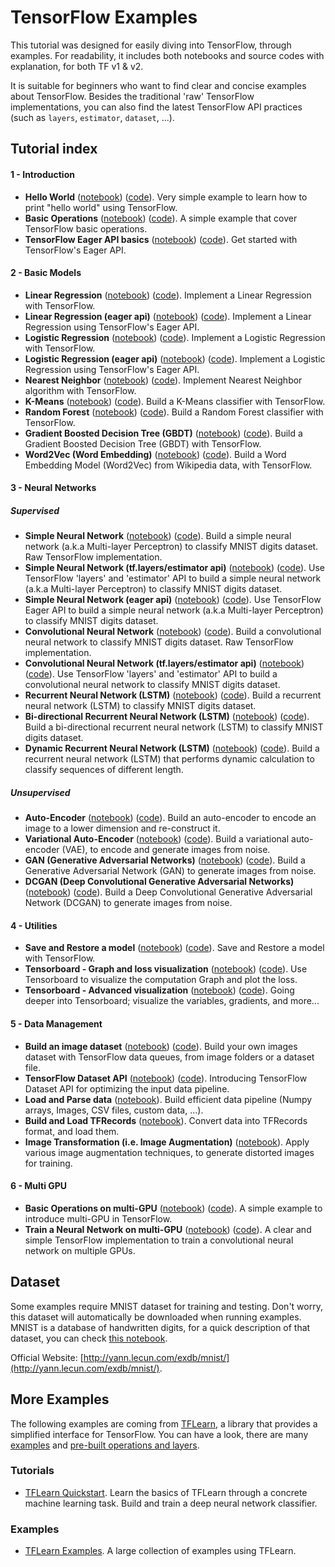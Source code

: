 # TensorFlow Examples

This tutorial was designed for easily diving into TensorFlow, through examples. For readability, it includes both notebooks and source codes with explanation, for both TF v1 & v2.

It is suitable for beginners who want to find clear and concise examples about TensorFlow. Besides the traditional 'raw' TensorFlow implementations, you can also find the latest TensorFlow API practices (such as `layers`, `estimator`, `dataset`, ...).

## Tutorial index

#### 1 - Introduction
- **Hello World** ([notebook](https://github.com/lev1khachatryan/Computer_Vision/tree/master/Tutorials/TensorFlow_V1/notebooks/1_Introduction/helloworld.ipynb)) ([code](https://github.com/lev1khachatryan/Computer_Vision/tree/master/Tutorials/TensorFlow_V1/examples/1_Introduction/helloworld.py)). Very simple example to learn how to print "hello world" using TensorFlow.
- **Basic Operations** ([notebook](https://github.com/lev1khachatryan/Computer_Vision/tree/master/Tutorials/TensorFlow_V1/notebooks/1_Introduction/basic_operations.ipynb)) ([code](https://github.com/lev1khachatryan/Computer_Vision/tree/master/Tutorials/TensorFlow_V1/examples/1_Introduction/basic_operations.py)). A simple example that cover TensorFlow basic operations.
- **TensorFlow Eager API basics** ([notebook](https://github.com/lev1khachatryan/Computer_Vision/tree/master/Tutorials/TensorFlow_V1/notebooks/1_Introduction/basic_eager_api.ipynb)) ([code](https://github.com/lev1khachatryan/Computer_Vision/tree/master/Tutorials/TensorFlow_V1/examples/1_Introduction/basic_eager_api.py)). Get started with TensorFlow's Eager API.

#### 2 - Basic Models
- **Linear Regression** ([notebook](https://github.com/lev1khachatryan/Computer_Vision/tree/master/Tutorials/TensorFlow_V1/notebooks/2_BasicModels/linear_regression.ipynb)) ([code](https://github.com/lev1khachatryan/Computer_Vision/tree/master/Tutorials/TensorFlow_V1/examples/2_BasicModels/linear_regression.py)). Implement a Linear Regression with TensorFlow.
- **Linear Regression (eager api)** ([notebook](https://github.com/lev1khachatryan/Computer_Vision/tree/master/Tutorials/TensorFlow_V1/notebooks/2_BasicModels/linear_regression_eager_api.ipynb)) ([code](https://github.com/lev1khachatryan/Computer_Vision/tree/master/Tutorials/TensorFlow_V1/examples/2_BasicModels/linear_regression_eager_api.py)). Implement a Linear Regression using TensorFlow's Eager API.
- **Logistic Regression** ([notebook](https://github.com/lev1khachatryan/Computer_Vision/tree/master/Tutorials/TensorFlow_V1/notebooks/2_BasicModels/logistic_regression.ipynb)) ([code](https://github.com/lev1khachatryan/Computer_Vision/tree/master/Tutorials/TensorFlow_V1/examples/2_BasicModels/logistic_regression.py)). Implement a Logistic Regression with TensorFlow.
- **Logistic Regression (eager api)** ([notebook](https://github.com/lev1khachatryan/Computer_Vision/tree/master/Tutorials/TensorFlow_V1/notebooks/2_BasicModels/logistic_regression_eager_api.ipynb)) ([code](https://github.com/lev1khachatryan/Computer_Vision/tree/master/Tutorials/TensorFlow_V1/examples/2_BasicModels/logistic_regression_eager_api.py)). Implement a Logistic Regression using TensorFlow's Eager API.
- **Nearest Neighbor** ([notebook](https://github.com/lev1khachatryan/Computer_Vision/tree/master/Tutorials/TensorFlow_V1/notebooks/2_BasicModels/nearest_neighbor.ipynb)) ([code](https://github.com/lev1khachatryan/Computer_Vision/tree/master/Tutorials/TensorFlow_V1/examples/2_BasicModels/nearest_neighbor.py)). Implement Nearest Neighbor algorithm with TensorFlow.
- **K-Means** ([notebook](https://github.com/lev1khachatryan/Computer_Vision/tree/master/Tutorials/TensorFlow_V1/notebooks/2_BasicModels/kmeans.ipynb)) ([code](https://github.com/lev1khachatryan/Computer_Vision/tree/master/Tutorials/TensorFlow_V1/examples/2_BasicModels/kmeans.py)). Build a K-Means classifier with TensorFlow.
- **Random Forest** ([notebook](https://github.com/lev1khachatryan/Computer_Vision/tree/master/Tutorials/TensorFlow_V1/notebooks/2_BasicModels/random_forest.ipynb)) ([code](https://github.com/lev1khachatryan/Computer_Vision/tree/master/Tutorials/TensorFlow_V1/examples/2_BasicModels/random_forest.py)). Build a Random Forest classifier with TensorFlow.
- **Gradient Boosted Decision Tree (GBDT)** ([notebook](https://github.com/lev1khachatryan/Computer_Vision/tree/master/Tutorials/TensorFlow_V1/notebooks/2_BasicModels/gradient_boosted_decision_tree.ipynb)) ([code](https://github.com/lev1khachatryan/Computer_Vision/tree/master/Tutorials/TensorFlow_V1/examples/2_BasicModels/gradient_boosted_decision_tree.py)). Build a Gradient Boosted Decision Tree (GBDT) with TensorFlow.
- **Word2Vec (Word Embedding)** ([notebook](https://github.com/lev1khachatryan/Computer_Vision/tree/master/Tutorials/TensorFlow_V1/notebooks/2_BasicModels/word2vec.ipynb)) ([code](https://github.com/lev1khachatryan/Computer_Vision/tree/master/Tutorials/TensorFlow_V1/examples/2_BasicModels/word2vec.py)). Build a Word Embedding Model (Word2Vec) from Wikipedia data, with TensorFlow.

#### 3 - Neural Networks
##### Supervised

- **Simple Neural Network** ([notebook](https://github.com/lev1khachatryan/Computer_Vision/tree/master/Tutorials/TensorFlow_V1/notebooks/3_NeuralNetworks/neural_network_raw.ipynb)) ([code](https://github.com/lev1khachatryan/Computer_Vision/tree/master/Tutorials/TensorFlow_V1/examples/3_NeuralNetworks/neural_network_raw.py)). Build a simple neural network (a.k.a Multi-layer Perceptron) to classify MNIST digits dataset. Raw TensorFlow implementation.
- **Simple Neural Network (tf.layers/estimator api)** ([notebook](https://github.com/lev1khachatryan/Computer_Vision/tree/master/Tutorials/TensorFlow_V1/notebooks/3_NeuralNetworks/neural_network.ipynb)) ([code](https://github.com/lev1khachatryan/Computer_Vision/tree/master/Tutorials/TensorFlow_V1/examples/3_NeuralNetworks/neural_network.py)). Use TensorFlow 'layers' and 'estimator' API to build a simple neural network (a.k.a Multi-layer Perceptron) to classify MNIST digits dataset.
- **Simple Neural Network (eager api)** ([notebook](https://github.com/lev1khachatryan/Computer_Vision/tree/master/Tutorials/TensorFlow_V1/notebooks/3_NeuralNetworks/neural_network_eager_api.ipynb)) ([code](https://github.com/lev1khachatryan/Computer_Vision/tree/master/Tutorials/TensorFlow_V1/examples/3_NeuralNetworks/neural_network_eager_api.py)). Use TensorFlow Eager API to build a simple neural network (a.k.a Multi-layer Perceptron) to classify MNIST digits dataset.
- **Convolutional Neural Network** ([notebook](https://github.com/lev1khachatryan/Computer_Vision/tree/master/Tutorials/TensorFlow_V1/notebooks/3_NeuralNetworks/convolutional_network_raw.ipynb)) ([code](https://github.com/lev1khachatryan/Computer_Vision/tree/master/Tutorials/TensorFlow_V1/examples/3_NeuralNetworks/convolutional_network_raw.py)). Build a convolutional neural network to classify MNIST digits dataset. Raw TensorFlow implementation.
- **Convolutional Neural Network (tf.layers/estimator api)** ([notebook](https://github.com/lev1khachatryan/Computer_Vision/tree/master/Tutorials/TensorFlow_V1/notebooks/3_NeuralNetworks/convolutional_network.ipynb)) ([code](https://github.com/lev1khachatryan/Computer_Vision/tree/master/Tutorials/TensorFlow_V1/examples/3_NeuralNetworks/convolutional_network.py)). Use TensorFlow 'layers' and 'estimator' API to build a convolutional neural network to classify MNIST digits dataset.
- **Recurrent Neural Network (LSTM)** ([notebook](https://github.com/lev1khachatryan/Computer_Vision/tree/master/Tutorials/TensorFlow_V1/notebooks/3_NeuralNetworks/recurrent_network.ipynb)) ([code](https://github.com/lev1khachatryan/Computer_Vision/tree/master/Tutorials/TensorFlow_V1/examples/3_NeuralNetworks/recurrent_network.py)). Build a recurrent neural network (LSTM) to classify MNIST digits dataset.
- **Bi-directional Recurrent Neural Network (LSTM)** ([notebook](https://github.com/lev1khachatryan/Computer_Vision/tree/master/Tutorials/TensorFlow_V1/notebooks/3_NeuralNetworks/bidirectional_rnn.ipynb)) ([code](https://github.com/lev1khachatryan/Computer_Vision/tree/master/Tutorials/TensorFlow_V1/examples/3_NeuralNetworks/bidirectional_rnn.py)). Build a bi-directional recurrent neural network (LSTM) to classify MNIST digits dataset.
- **Dynamic Recurrent Neural Network (LSTM)** ([notebook](https://github.com/lev1khachatryan/Computer_Vision/tree/master/Tutorials/TensorFlow_V1/notebooks/3_NeuralNetworks/dynamic_rnn.ipynb)) ([code](https://github.com/lev1khachatryan/Computer_Vision/tree/master/Tutorials/TensorFlow_V1/examples/3_NeuralNetworks/dynamic_rnn.py)). Build a recurrent neural network (LSTM) that performs dynamic calculation to classify sequences of different length.

##### Unsupervised
- **Auto-Encoder** ([notebook](https://github.com/lev1khachatryan/Computer_Vision/tree/master/Tutorials/TensorFlow_V1/notebooks/3_NeuralNetworks/autoencoder.ipynb)) ([code](https://github.com/lev1khachatryan/Computer_Vision/tree/master/Tutorials/TensorFlow_V1/examples/3_NeuralNetworks/autoencoder.py)). Build an auto-encoder to encode an image to a lower dimension and re-construct it.
- **Variational Auto-Encoder** ([notebook](https://github.com/lev1khachatryan/Computer_Vision/tree/master/Tutorials/TensorFlow_V1/notebooks/3_NeuralNetworks/variational_autoencoder.ipynb)) ([code](https://github.com/lev1khachatryan/Computer_Vision/tree/master/Tutorials/TensorFlow_V1/examples/3_NeuralNetworks/variational_autoencoder.py)). Build a variational auto-encoder (VAE), to encode and generate images from noise.
- **GAN (Generative Adversarial Networks)** ([notebook](https://github.com/lev1khachatryan/Computer_Vision/tree/master/Tutorials/TensorFlow_V1/notebooks/3_NeuralNetworks/gan.ipynb)) ([code](https://github.com/lev1khachatryan/Computer_Vision/tree/master/Tutorials/TensorFlow_V1/examples/3_NeuralNetworks/gan.py)). Build a Generative Adversarial Network (GAN) to generate images from noise.
- **DCGAN (Deep Convolutional Generative Adversarial Networks)** ([notebook](https://github.com/lev1khachatryan/Computer_Vision/tree/master/Tutorials/TensorFlow_V1/notebooks/3_NeuralNetworks/dcgan.ipynb)) ([code](https://github.com/lev1khachatryan/Computer_Vision/tree/master/Tutorials/TensorFlow_V1/examples/3_NeuralNetworks/dcgan.py)). Build a Deep Convolutional Generative Adversarial Network (DCGAN) to generate images from noise.

#### 4 - Utilities
- **Save and Restore a model** ([notebook](https://github.com/lev1khachatryan/Computer_Vision/tree/master/Tutorials/TensorFlow_V1/notebooks/4_Utils/save_restore_model.ipynb)) ([code](https://github.com/lev1khachatryan/Computer_Vision/tree/master/Tutorials/TensorFlow_V1/examples/4_Utils/save_restore_model.py)). Save and Restore a model with TensorFlow.
- **Tensorboard - Graph and loss visualization** ([notebook](https://github.com/lev1khachatryan/Computer_Vision/tree/master/Tutorials/TensorFlow_V1/notebooks/4_Utils/tensorboard_basic.ipynb)) ([code](https://github.com/lev1khachatryan/Computer_Vision/tree/master/Tutorials/TensorFlow_V1/examples/4_Utils/tensorboard_basic.py)). Use Tensorboard to visualize the computation Graph and plot the loss.
- **Tensorboard - Advanced visualization** ([notebook](https://github.com/lev1khachatryan/Computer_Vision/tree/master/Tutorials/TensorFlow_V1/notebooks/4_Utils/tensorboard_advanced.ipynb)) ([code](https://github.com/lev1khachatryan/Computer_Vision/tree/master/Tutorials/TensorFlow_V1/examples/4_Utils/tensorboard_advanced.py)). Going deeper into Tensorboard; visualize the variables, gradients, and more...

#### 5 - Data Management
- **Build an image dataset** ([notebook](https://github.com/lev1khachatryan/Computer_Vision/tree/master/Tutorials/TensorFlow_V1/notebooks/5_DataManagement/build_an_image_dataset.ipynb)) ([code](https://github.com/lev1khachatryan/Computer_Vision/tree/master/Tutorials/TensorFlow_V1/examples/5_DataManagement/build_an_image_dataset.py)). Build your own images dataset with TensorFlow data queues, from image folders or a dataset file.
- **TensorFlow Dataset API** ([notebook](https://github.com/lev1khachatryan/Computer_Vision/tree/master/Tutorials/TensorFlow_V1/notebooks/5_DataManagement/tensorflow_dataset_api.ipynb)) ([code](https://github.com/lev1khachatryan/Computer_Vision/tree/master/Tutorials/TensorFlow_V1/examples/5_DataManagement/tensorflow_dataset_api.py)). Introducing TensorFlow Dataset API for optimizing the input data pipeline.
- **Load and Parse data** ([notebook](https://github.com/lev1khachatryan/Computer_Vision/tree/master/Tutorials/TensorFlow_V1/notebooks/5_DataManagement/load_data.ipynb)). Build efficient data pipeline (Numpy arrays, Images, CSV files, custom data, ...).
- **Build and Load TFRecords** ([notebook](https://github.com/lev1khachatryan/Computer_Vision/tree/master/Tutorials/TensorFlow_V1/notebooks/5_DataManagement/tfrecords.ipynb)). Convert data into TFRecords format, and load them.
- **Image Transformation (i.e. Image Augmentation)** ([notebook](https://github.com/lev1khachatryan/Computer_Vision/tree/master/Tutorials/TensorFlow_V1/notebooks/5_DataManagement/image_transformation.ipynb)). Apply various image augmentation techniques, to generate distorted images for training.

#### 6 - Multi GPU
- **Basic Operations on multi-GPU** ([notebook](https://github.com/lev1khachatryan/Computer_Vision/tree/master/Tutorials/TensorFlow_V1/notebooks/6_MultiGPU/multigpu_basics.ipynb)) ([code](https://github.com/lev1khachatryan/Computer_Vision/tree/master/Tutorials/TensorFlow_V1/examples/6_MultiGPU/multigpu_basics.py)). A simple example to introduce multi-GPU in TensorFlow.
- **Train a Neural Network on multi-GPU** ([notebook](https://github.com/lev1khachatryan/Computer_Vision/tree/master/Tutorials/TensorFlow_V1/notebooks/6_MultiGPU/multigpu_cnn.ipynb)) ([code](https://github.com/lev1khachatryan/Computer_Vision/tree/master/Tutorials/TensorFlow_V1/examples/6_MultiGPU/multigpu_cnn.py)). A clear and simple TensorFlow implementation to train a convolutional neural network on multiple GPUs.


## Dataset
Some examples require MNIST dataset for training and testing. Don't worry, this dataset will automatically be downloaded when running examples.
MNIST is a database of handwritten digits, for a quick description of that dataset, you can check [this notebook](https://github.com/lev1khachatryan/Computer_Vision/tree/master/Tutorials/TensorFlow_V1/notebooks/0_Prerequisite/mnist_dataset_intro.ipynb).

Official Website: [http://yann.lecun.com/exdb/mnist/](http://yann.lecun.com/exdb/mnist/).

## More Examples
The following examples are coming from [TFLearn](https://github.com/tflearn/tflearn), a library that provides a simplified interface for TensorFlow. You can have a look, there are many [examples](https://github.com/tflearn/tflearn/tree/master/examples) and [pre-built operations and layers](http://tflearn.org/doc_index/#api).

### Tutorials
- [TFLearn Quickstart](https://github.com/tflearn/tflearn/blob/master/tutorials/intro/quickstart.md). Learn the basics of TFLearn through a concrete machine learning task. Build and train a deep neural network classifier.

### Examples
- [TFLearn Examples](https://github.com/tflearn/tflearn/blob/master/examples). A large collection of examples using TFLearn.
